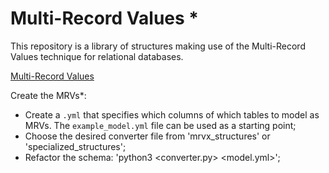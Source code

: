 # Multi-Record Values *

This repository is a library of structures making use of the Multi-Record Values technique for relational databases.

[Multi-Record Values](https://github.com/nuno-faria/mrv)

Create the MRVs*:
- Create a `.yml` that specifies which columns of which tables to model as MRVs. The `example_model.yml` file can be used as a starting point;
- Choose the desired converter file from 'mrvx_structures' or 'specialized_structures';
- Refactor the schema: 'python3 <converter.py> <model.yml>';
